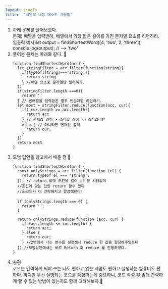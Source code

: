```yaml
---
layout: single
title:  "배열의 내장 메소드 사용법"
---
```

<ol>
  <li>
아래 문제를 풀어보겠다.
    </li>
문제) 배열을 입력받아, 배열에서 가장 짧은 길이를 가진 문자열 요소를 리턴하라.
<div>입출력 예시)let output = findShortestWord([4, 'two', 2, 'three']);</div>
<div>console.log(output); // --> 'two'</div>
  
<li>
풀어본 문제는 아래와 같다. 🥴
</li>

```
function findShortestWord(arr) {
  let stringFilter = arr.filter(function(string){
    if(typeof(string)==='string'){
      return string
    } //배열 요소중 문자열만 필터하기.
  })
  if(stringFilter.length ===0){
    return ''
  } // 빈배열을 입력받은 경우 빈문자열 리턴하기.
  let most = stringFilter.reduce(function(acc, cur){
    if( cur.length >= acc.length){
      return acc
    } // 현재값 길이 > 축척값 길이 -> 축적값리턴
    else { // 아니라면 현재값 출력
      return cur;
    }
  })
  return most
}
```

<li>
모범 답안을 참고해서 배운 점 🤭
</li>

```
function findShortestWord(arr) {
  const onlyStrings = arr.filter(function (el) {
    return typeof el === 'string';
  }); // return 할때 조건을 걸어 if 문 사용없이
  //조건에 맞는 값만 return 할수 있다
  //👍코드가 더 간략해지고 깔끔해진다!

  if (onlyStrings.length === 0) {
    return '';
  }

  return onlyStrings.reduce(function (acc, cur) {
    if (acc.length <= cur.length) {
      return acc;
    } else {
      return cur;
    } //2번에서 나는 변수를 설정해서 reduce 한 값을 할당해주었는데
  });//모범답안에서는 바로 Return 후 reduce 를 진행하였다.
}
```

  <li>
총평
  </li>
<div>
코드는 간략하게 써야 쓰는 나도 편하고 읽는 사람도 편하고 실행하는 컴퓨터도 편하다. 
하지만 우선 실행되는 코드를 작성하는게 중요하니, 코드 작성 후 좀더 간략하게 할 수 있는
방법이 있는지도 함께 고려해보자.👏
  </div>
</ol>

